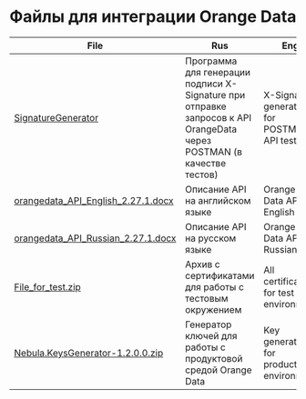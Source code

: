 # Файлы для интеграции Orange Data





| File | Rus  | Eng  |
| ---- | ---- | ---- |
|  [SignatureGenerator](./SignatureGenerator)    |  Программа для генерации подписи  X-Signature при отправке запросов к API OrangeData через POSTMAN (в качестве тестов)    |  X-Signature generator for POSTMAN API tests   |
|  [orangedata_API_English_2.27.1.docx](./orangedata_API_English_2.27.1.docx)    |  Описание API на английском языке  |    Orange Data API English   |
|  [orangedata_API_Russian_2.27.1.docx](./orangedata_API_Russian_2.27.1.docx)    |  Описание API на русском языке   |    Orange Data API Russian   |
|  [File_for_test.zip](./File_for_test.zip)    |  Архив с сертификатами для работы с тестовым окружением   | All certificates for test environment |
|  [Nebula.KeysGenerator-1.2.0.0.zip](./Nebula.KeysGenerator-1.2.0.0.zip)    |   Генератор ключей для работы с продуктовой средой Orange Data   | Key generator for production environment |

